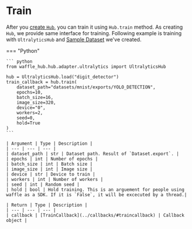 # Train

After you [create `Hub`](./index.md), you can train it using `Hub.train` method. As creating `Hub`, we provide same interface for training. Following example is training with `UltralyticsHub` and [Sample Dataset](../prepare_dataset.md) we've created.

=== "Python"
    
    ``` python
    from waffle_hub.hub.adapter.ultralytics import UltralyticsHub

    hub = UltralyticsHub.load("digit_detector")
    train_callback = hub.train(
        dataset_path="datasets/mnist/exports/YOLO_DETECTION",
        epochs=10,
        batch_size=16,
        image_size=320,
        device="0",
        workers=2,
        seed=0,
        hold=True
    )
    ```

    | Argument | Type | Description |
    | --- | --- | --- |
    | dataset_path | str | Dataset path. Result of `Dataset.export`. |
    | epochs | int | Number of epochs |
    | batch_size | int | Batch size |
    | image_size | int | Image size |
    | device | str | Device to train |
    | workers | int | Number of workers |
    | seed | int | Random seed |
    | hold | bool | Hold training. This is an arguement for people using waffle as a SDK. If it is `False`, it will be excecuted by a thread.|

    | Return | Type | Description |
    | --- | --- | --- |
    | callback | [TrainCallback](../callbacks/#traincallback) | Callback object |
